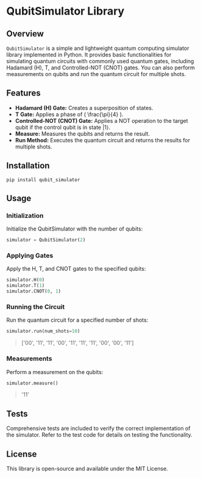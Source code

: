 # QubitSimulator Library

## Overview

`QubitSimulator` is a simple and lightweight quantum computing simulator library implemented in Python. It provides basic functionalities for simulating quantum circuits with commonly used quantum gates, including Hadamard (H), T, and Controlled-NOT (CNOT) gates. You can also perform measurements on qubits and run the quantum circuit for multiple shots.

## Features

- **Hadamard (H) Gate:** Creates a superposition of states.
- **T Gate:** Applies a phase of \( \frac{\pi}{4} \).
- **Controlled-NOT (CNOT) Gate:** Applies a NOT operation to the target qubit if the control qubit is in state |1⟩.
- **Measure:** Measures the qubits and returns the result.
- **Run Method:** Executes the quantum circuit and returns the results for multiple shots.

## Installation

```shell
pip install qubit_simulator
```

## Usage

### Initialization

Initialize the QubitSimulator with the number of qubits:

```python
simulator = QubitSimulator(2)
```

### Applying Gates

Apply the H, T, and CNOT gates to the specified qubits:

```python
simulator.H(0)
simulator.T(1)
simulator.CNOT(0, 1)
```

### Running the Circuit

Run the quantum circuit for a specified number of shots:

```python
simulator.run(num_shots=10)
```

> ['00', '11', '11', '00', '11', '11', '11', '00', '00', '11']

### Measurements

Perform a measurement on the qubits:

```python
simulator.measure()
```

> '11'

## Tests

Comprehensive tests are included to verify the correct implementation of the simulator. Refer to the test code for details on testing the functionality.

## License

This library is open-source and available under the MIT License.
